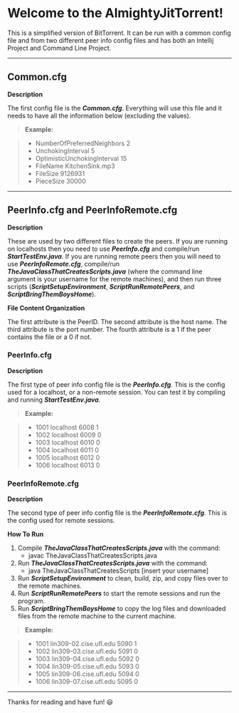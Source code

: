 # **Welcome to the AlmightyJitTorrent!**

This is a simplified version of BitTorrent. It can be run with a common config file and from two different peer info config files and has both an Intellij Project and Command Line Project.

----------

## **Common.cfg**

**Description**

The first config file is the ***Common.cfg***. Everything will use this file and it needs to have all the information below (excluding the values).

> **Example:**

> - NumberOfPreferredNeighbors 2
> - UnchokingInterval 5
> - OptimisticUnchokingInterval 15
> - FileName KitchenSink.mp3
> - FileSize 9126931
> - PieceSize 30000

----



## **PeerInfo.cfg and PeerInfoRemote.cfg**

**Description**

These are used by two different files to create the peers. If you are running on localhosts then you need to use ***PeerInfo.cfg*** and compile/run ***StartTestEnv.java***. If you are running remote peers then you will need to use ***PeerInfoRemote.cfg***, compile/run ***TheJavaClassThatCreatesScripts.java*** (where the command line argument is your username for the remote machines), and then run three scripts (***ScriptSetupEnvironment***, ***ScriptRunRemotePeers***, and ***ScriptBringThemBoysHome***).

**File Content Organization**

The first attribute is the PeerID.
The second attribute is the host name.
The third attribute is the port number.
The fourth attribute is a 1 if the peer contains the file or a 0 if not.

### **PeerInfo.cfg**

**Description**

The first type of peer info config file is the ***PeerInfo.cfg***. This is the config used for a localhost, or a  non-remote session. You can test it by compiling and running ***StartTestEnv.java***.

> **Example:**

> - 1001 localhost 6008 1
> - 1002 localhost 6009 0
> - 1003 localhost 6010 0
> - 1004 localhost 6011 0
> - 1005 localhost 6012 0
> - 1006 localhost 6013 0

### **PeerInfoRemote.cfg**

**Description**

The second type of peer info config file is the ***PeerInfoRemote.cfg***. This is the config used for remote sessions.

**How To Run**

1. Compile ***TheJavaClassThatCreatesScripts.java*** with the command:
	* javac TheJavaClassThatCreatesScripts.java
2. Run ***TheJavaClassThatCreatesScripts.java*** with the command:
	* java TheJavaClassThatCreatesScripts [insert your username]
3. Run ***ScriptSetupEnvironment*** to clean, build, zip, and copy files over to the remote machines.
4. Run ***ScriptRunRemotePeers*** to start the remote sessions and run the program.
5. Run ***ScriptBringThemBoysHome*** to copy the log files and downloaded files from the remote machine to the current machine.

> **Example:**

> - 1001 lin309-02.cise.ufl.edu 5090 1
> - 1002 lin309-03.cise.ufl.edu 5091 0
> - 1003 lin309-04.cise.ufl.edu 5092 0
> - 1004 lin309-05.cise.ufl.edu 5093 0
> - 1005 lin309-06.cise.ufl.edu 5094 0
> - 1006 lin309-07.cise.ufl.edu 5095 0

----

Thanks for reading and have fun! :smiley:
